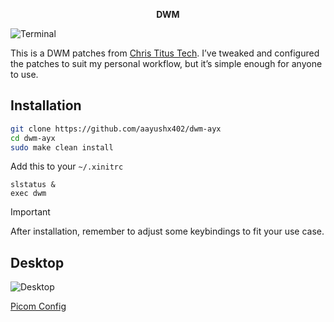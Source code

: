 <p align="center"> <strong>DWM</strong>  </p>

![Terminal](https://github.com/aayushx402/images/blob/main/dwm/2024-08-22_22-57.png)

This is a DWM patches from [Chris Titus Tech](https://github.com/ChrisTitusTech/dwm-titus). I’ve tweaked and configured the patches to suit my personal workflow, but it’s simple enough for anyone to use.

## Installation

```bash
git clone https://github.com/aayushx402/dwm-ayx
cd dwm-ayx
sudo make clean install
```

Add this to your `~/.xinitrc`

```
slstatus &
exec dwm
```

> [!IMPORTANT]
> After installation, remember to adjust some keybindings to fit your use case.

## Desktop
![Desktop](https://github.com/aayushx402/images/blob/main/dwm/2024-08-22_22-54.png)

[Picom Config](https://github.com/aayushx402/i3-CatDotfiles/blob/main/picom/picom.conf)
